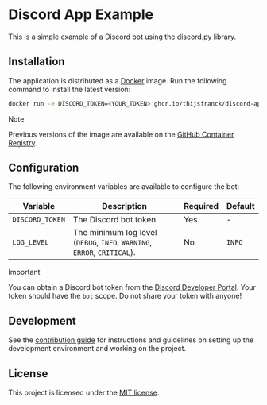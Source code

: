 # Discord App Example

This is a simple example of a Discord bot using the [discord.py](https://discordpy.readthedocs.io/en/latest/) library.

## Installation

The application is distributed as a [Docker](https://www.docker.com/) image. Run the following command to install the latest version:

```bash
docker run -e DISCORD_TOKEN=<YOUR_TOKEN> ghcr.io/thijsfranck/discord-app-example:latest
```

> [!NOTE]
> Previous versions of the image are available on the [GitHub Container Registry](https://github.com/thijsfranck/discord-app-example/pkgs/container/discord-app-example).

## Configuration

The following environment variables are available to configure the bot:

| Variable        | Description                                                              | Required | Default |
| --------------- | ------------------------------------------------------------------------ | -------- | ------- |
| `DISCORD_TOKEN` | The Discord bot token.                                                   | Yes      | -       |
| `LOG_LEVEL`     | The minimum log level (`DEBUG`, `INFO`, `WARNING`, `ERROR`, `CRITICAL`). | No       | `INFO`  |

> [!IMPORTANT]
> You can obtain a Discord bot token from the [Discord Developer Portal](https://discord.com/developers/applications).
> Your token should have the `bot` scope. Do not share your token with anyone!

## Development

See the [contribution guide](./CONTRIBUTING.md) for instructions and guidelines on setting up the development environment and working on the project.

## License

This project is licensed under the [MIT license](./LICENSE).
